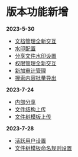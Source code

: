 <!-- # 更新日志 -->
<!-- __2022-12-16__ -->
<!-- + <a href="/v1.1.6/o-admin-log-manage">日志管理</a> -->
<!-- + <a href="/v1.1.6/o-admin-user#ldap模式">用户Ldap模式</a> -->
# 版本功能新增
__2023-5-30__
+ <a href="/v1.1.6/manage-doc-tree.html">文档管理全新交互</a>
+ <a href="/v1.1.6/admin-water-mark.html">水印配置</a>
+ <a href="/v1.1.6/manage-doc-tree.html#_2-3-批量分享文件">分享文件水印设置</a>
+ <a href="/v1.1.6/admin-file-permission.html">权限管理全新交互</a>
+ <a href="/v1.1.6/admin-audit.html">新加审计管理</a>
+ <a href="/v1.1.6/file-search.html">搜索内容批量导出</a>
  
__2023-7-24__
+ <a href="/v1.1.6/manage-doc-tree.html#_2-7-内部分享">内部分享</a>
+ <a href="/v1.1.6/manage-doc-tree.html#_2-1-上传文件-文件夹">文件结构上传</a>
+ <a href="/v1.1.6/manage-folder-cabinet.html">文件树模板上传</a>

__2023-7-28__
+ <a href="/v1.1.6/admin-user.html#用户管理">活跃用户设置</a>
+ <a href="/v1.1.6/admin-folder-cabinet.html">文件树模板命名规则设置</a>
<!-- <Home />
<script setup lang="ts">
import Home from '@theme/log.vue'
</script> -->
